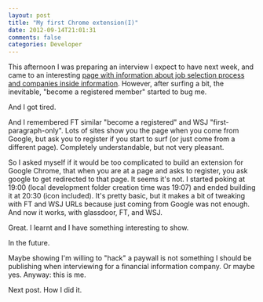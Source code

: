 ```yaml
---
layout: post
title: "My first Chrome extension(I)"
date: 2012-09-14T21:01:31
comments: false
categories: Developer
---
```


This afternoon I was preparing an interview I expect to have next week, and came to an interesting <a href="http://www.glassdoor.com/Overview/Working-at-S-and-P-EI_IE30287.11,18.htm">page with information about job selection process and companies inside information</a>. However, after surfing a bit, the inevitable, "become a registered member" started to bug me.


And I got tired.


And I remembered FT similar "become a registered" and WSJ "first-paragraph-only". Lots of sites show you the page when you come from Google, but ask you to register if you start to surf (or just come from a different page).&nbsp;Completely&nbsp;understandable, but not very pleasant.


So I asked myself if it would be too complicated to build an extension for Google Chrome, that when you are at a page and asks to register, you ask google to get redirected to that page. It seems it's not. I started poking at 19:00 (local development folder creation time was 19:07) and ended building it at 20:30 (icon included).&nbsp;It's pretty basic, but it makes a bit of tweaking with FT and WSJ URLs because just coming from Google was not enough. And now it works, with glassdoor, FT, and WSJ.


Great. I learnt and I have something interesting to show.


In the future.


Maybe showing I'm willing to "hack" a paywall is not something I should be publishing when interviewing for a financial information company. Or maybe yes. Anyway: this is me.


Next post. How I did it.
